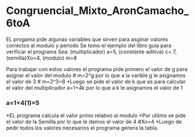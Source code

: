 # Congruencial_Mixto_AronCamacho_6toA
EL progama pide algunas variables que sirven para asginar valores correctos al modulo y periodo
Se tomo el ejemplo del libro guia para verificar el programa
Sea: (multiplicador) a=5, (constante aditiva) c= 7, (semilla)Xo=4, (modulo) m=8

Para trabajar con estos valores el programa pide primero el valor de g para asignar el valor del modulo # m=2^g por lo que a la varible g le asignamos el valor de 3  # m=2^3=8
*Luego se pide el valor de k que es para calcular el valor del multiplicador a=1+4k por lo que a k le asignamos el valor de 1
  ### a=1+4(1)=5
*EL programa calcula el valor primo relativo al modulo
*Por ultimo se pide el valor de la Semilla por lo que le damos el valor de 4 #Xo=4
*Luego de pedir todos los valores necesarios el programa genera la tabla.
